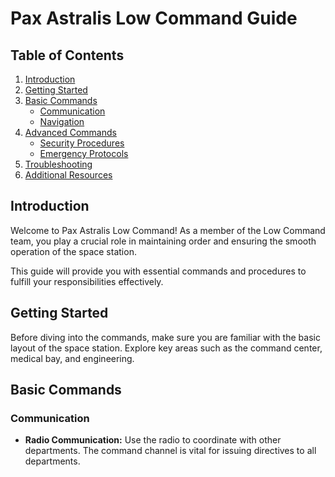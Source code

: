 # Pax Astralis Low Command Guide

## Table of Contents
1. [Introduction](#introduction)
2. [Getting Started](#getting-started)
3. [Basic Commands](#basic-commands)
   - [Communication](#communication)
   - [Navigation](#navigation)
4. [Advanced Commands](#advanced-commands)
   - [Security Procedures](#security-procedures)
   - [Emergency Protocols](#emergency-protocols)
5. [Troubleshooting](#troubleshooting)
6. [Additional Resources](#additional-resources)

## Introduction <a name="introduction"></a>

Welcome to Pax Astralis Low Command! As a member of the Low Command team, you play a crucial role in maintaining order and ensuring the smooth operation of the space station.

This guide will provide you with essential commands and procedures to fulfill your responsibilities effectively.

## Getting Started <a name="getting-started"></a>

Before diving into the commands, make sure you are familiar with the basic layout of the space station. Explore key areas such as the command center, medical bay, and engineering.

## Basic Commands <a name="basic-commands"></a>

### Communication <a name="communication"></a>

- **Radio Communication:** Use the radio to coordinate with other departments. The command channel is vital for issuing directives to all departments.

